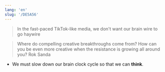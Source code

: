 ```yaml
---
lang: 'en'
slug: '/DE5A56'
---
```


> In the fast-paced TikTok-like media, we don't want our brain wire to go haywire

> Where do compelling creative breakthroughs come from? How can you be even more creative when the resistance is growing all around you? Rok Sanda

- We must slow down our brain clock cycle so that we can **think**.
